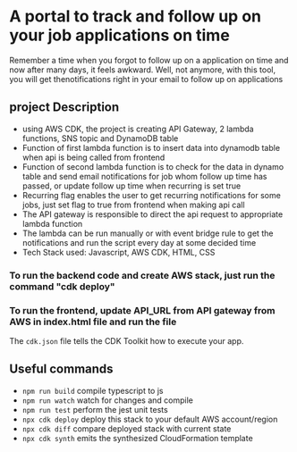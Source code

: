 # A portal to track and follow up on your job applications on time

Remember a time when you forgot to follow up on a application on time and now after many days, it feels awkward. Well, not anymore, with this tool, you will get thenotifications right in your email to follow up on applications

## project Description
- using AWS CDK, the project is creating API Gateway, 2 lambda functions, SNS topic and DynamoDB table
- Function of first lambda function is to insert data into dynamodb table when api is being called from frontend
- Function of second lambda function is to check for the data in dynamo table and send email notifications for job whom follow up time has passed, or update follow up time when recurring is set true
- Recurring flag enables the user to get recurring notifications for some jobs, just set flag to true from frontend when making api call
- The API gateway is responsible to direct the api request to appropriate lambda function
- The lambda can be run manually or with event bridge rule to get the notifications and run the script every day at some decided time
- Tech Stack used: Javascript, AWS CDK, HTML, CSS

### To run the backend code and create AWS stack, just run the command "cdk deploy"

### To run the frontend, update API_URL from API gateway from AWS in index.html file and run the file

The `cdk.json` file tells the CDK Toolkit how to execute your app.

## Useful commands

* `npm run build`   compile typescript to js
* `npm run watch`   watch for changes and compile
* `npm run test`    perform the jest unit tests
* `npx cdk deploy`  deploy this stack to your default AWS account/region
* `npx cdk diff`    compare deployed stack with current state
* `npx cdk synth`   emits the synthesized CloudFormation template
